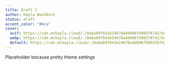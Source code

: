 ```yaml
---
title: Draft 1
author: Kayla Washburn
status: draft
accent_color: "#4ca"
cover:
  avif: https://cdn.mckayla.cloud/-/0a6a09f643e24678a4d606f500376742/banner.avif
  webp: https://cdn.mckayla.cloud/-/0a6a09f643e24678a4d606f500376742/banner.webp
  default: https://cdn.mckayla.cloud/-/0a6a09f643e24678a4d606f500376742/banner.jpeg
---
```


Placeholder because pretty theme settings
